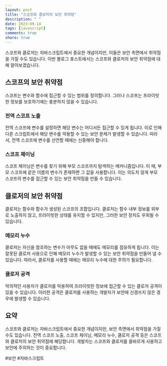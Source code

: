 ```yaml
---
layout: post
title: "스코프와 클로저의 보안 취약점"
description: " "
date: 2023-09-14
tags: [javascript]
comments: true
share: true
---
```


스코프와 클로저는 자바스크립트에서 중요한 개념이지만, 이들은 보안 측면에서 취약점을 가질 수도 있습니다. 이번 블로그 포스트에서는 스코프와 클로저의 보안 취약점에 대해 알아보겠습니다.

## 스코프의 보안 취약점

스코프는 변수와 함수에 접근할 수 있는 범위를 정의합니다. 그러나 스코프는 프라이빗한 정보를 보호하기에는 충분하지 않을 수 있습니다.

### 전역 스코프 노출

전역 스코프에 변수를 설정하면 해당 변수는 어디서든 접근할 수 있게 됩니다. 이로 인해 다른 스크립트에서 해당 변수를 악용할 수 있는 보안 문제가 발생할 수 있습니다. 따라서, 전역 스코프에 변수를 선언할 때에는 신중해야 합니다.

### 스코프 체이닝

스코프 체이닝은 변수를 찾기 위해 부모 스코프까지 탐색하는 메커니즘입니다. 이 때, 부모 스코프에 같은 이름의 변수가 존재하면 그 값을 사용합니다. 이는 의도치 않게 부모 스코프의 변수를 접근할 수 있는 보안 취약점을 만들 수 있습니다.

## 클로저의 보안 취약점

클로저는 함수와 함수가 생성된 스코프의 조합입니다. 클로저는 함수 내부 정보를 외부로 노출하지 않고, 프라이빗한 상태를 유지할 수 있지만, 그러한 보안 장치도 우회될 수 있습니다.

### 메모리 누수

클로저는 자신을 참조하는 변수가 아무도 없을 때에도 메모리를 점유하게 됩니다. 이는 잘못된 클로저 사용으로 인해 메모리 누수가 발생할 수 있는 보안 취약점을 만들어 낼 수 있습니다. 따라서, 클로저를 사용할 때에는 메모리 누수에 대한 주의가 필요합니다.

### 클로저 공격

악의적인 사용자가 클로저를 악용하여 프라이빗한 정보에 접근할 수 있는 클로저 공격이 있을 수 있습니다. 이러한 공격은 클로저를 사용하는 개발자가 보안에 신경쓰지 않은 경우에 발생할 수 있습니다.

## 요약

스코프와 클로저는 자바스크립트에서 중요한 개념이지만, 보안 측면에서 취약점을 가질 수도 있습니다. 전역 스코프 노출, 스코프 체이닝, 메모리 누수, 클로저 공격 등은 스코프와 클로저의 보안 취약점에 해당합니다. 개발자는 스코프와 클로저를 올바르게 사용하고 보안에 주의하는 것이 중요합니다.

#보안 #자바스크립트